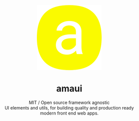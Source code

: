 
</br >
</br >

<p align='center'>
  <a target='_blank' rel='noopener noreferrer' href='#'>
    <img src='utils/images/logo.svg' alt='amaui logo' />
  </a>
</p>

<h1 align='center'>amaui</h1>

<div align='center'>
   MIT / Open source framework agnostic<br />UI elements and utils, for building quality and production ready<br />modern front end web apps.
</div>

<br />

<br />
